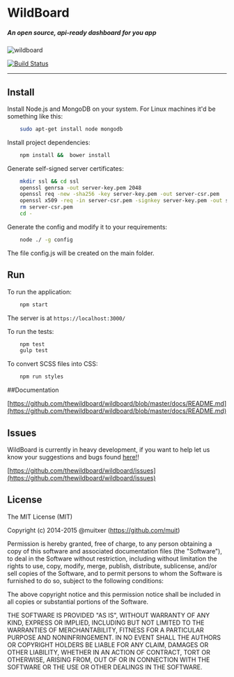 # WildBoard
##### An open source, api-ready dashboard for you app

![wildboard](https://raw.githubusercontent.com/thewildboard/wildboard/master/docs/logos/logo.png)

[![Build Status](https://travis-ci.org/thewildboard/wildboard.svg)](https://travis-ci.org/thewildboard/wildboard)

----

## Install

Install Node.js and MongoDB on your system. For Linux machines it'd be something like this:

```bash
    sudo apt-get install node mongodb
```

Install project dependencies:

```bash
    npm install &&  bower install
```

Generate self-signed server certificates:

```bash
    mkdir ssl && cd ssl
    openssl genrsa -out server-key.pem 2048
    openssl req -new -sha256 -key server-key.pem -out server-csr.pem
    openssl x509 -req -in server-csr.pem -signkey server-key.pem -out server-cert.pem
    rm server-csr.pem
    cd -
```

Generate the config and modify it to your requirements:

```bash
    node ./ -g config
```

The file config.js will be created on the main folder.


## Run

To run the application:

```bash
    npm start
```

The server is at `https://localhost:3000/`

To run the tests:

```bash
    npm test
    gulp test
```

To convert SCSS files into CSS:

```bash
    npm run styles
```

##Documentation

[https://github.com/thewildboard/wildboard/blob/master/docs/README.md](https://github.com/thewildboard/wildboard/blob/master/docs/README.md)

## Issues

WildBoard is currently in heavy development, if you want to help let us know your suggestions and bugs found [here!](https://github.com/thewildboard/wildboard/issues)!

[https://github.com/thewildboard/wildboard/issues](https://github.com/thewildboard/wildboard/issues)

## License

The MIT License (MIT)

Copyright (c) 2014-2015 @muitxer (https://github.com/muit)

Permission is hereby granted, free of charge, to any person obtaining a copy
of this software and associated documentation files (the "Software"), to deal
in the Software without restriction, including without limitation the rights
to use, copy, modify, merge, publish, distribute, sublicense, and/or sell
copies of the Software, and to permit persons to whom the Software is
furnished to do so, subject to the following conditions:

The above copyright notice and this permission notice shall be included in
all copies or substantial portions of the Software.

THE SOFTWARE IS PROVIDED "AS IS", WITHOUT WARRANTY OF ANY KIND, EXPRESS OR
IMPLIED, INCLUDING BUT NOT LIMITED TO THE WARRANTIES OF MERCHANTABILITY,
FITNESS FOR A PARTICULAR PURPOSE AND NONINFRINGEMENT. IN NO EVENT SHALL THE
AUTHORS OR COPYRIGHT HOLDERS BE LIABLE FOR ANY CLAIM, DAMAGES OR OTHER
LIABILITY, WHETHER IN AN ACTION OF CONTRACT, TORT OR OTHERWISE, ARISING FROM,
OUT OF OR IN CONNECTION WITH THE SOFTWARE OR THE USE OR OTHER DEALINGS IN
THE SOFTWARE.
